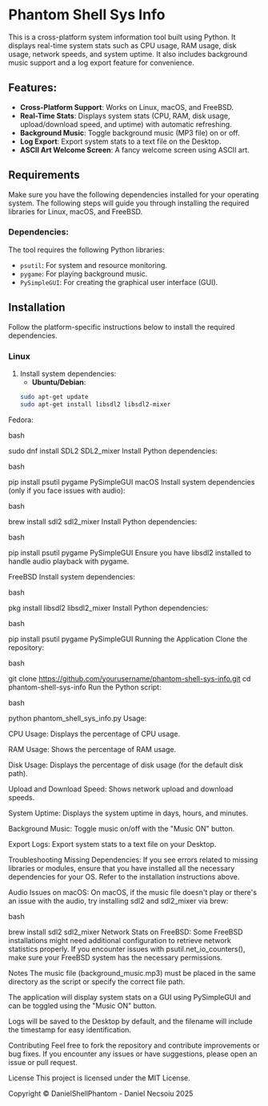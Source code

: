 # Phantom Shell Sys Info

This is a cross-platform system information tool built using Python. It displays real-time system stats such as CPU usage, RAM usage, disk usage, network speeds, and system uptime. It also includes background music support and a log export feature for convenience.

## Features:
- **Cross-Platform Support**: Works on Linux, macOS, and FreeBSD.
- **Real-Time Stats**: Displays system stats (CPU, RAM, disk usage, upload/download speed, and uptime) with automatic refreshing.
- **Background Music**: Toggle background music (MP3 file) on or off.
- **Log Export**: Export system stats to a text file on the Desktop.
- **ASCII Art Welcome Screen**: A fancy welcome screen using ASCII art.

## Requirements
Make sure you have the following dependencies installed for your operating system. The following steps will guide you through installing the required libraries for Linux, macOS, and FreeBSD.

### Dependencies:
The tool requires the following Python libraries:
- `psutil`: For system and resource monitoring.
- `pygame`: For playing background music.
- `PySimpleGUI`: For creating the graphical user interface (GUI).

## Installation
Follow the platform-specific instructions below to install the required dependencies.

### Linux
1. Install system dependencies:
   - **Ubuntu/Debian**:
   ```bash
   sudo apt-get update
   sudo apt-get install libsdl2 libsdl2-mixer
Fedora:

bash

sudo dnf install SDL2 SDL2_mixer
Install Python dependencies:

bash

pip install psutil pygame PySimpleGUI
macOS
Install system dependencies (only if you face issues with audio):

bash

brew install sdl2 sdl2_mixer
Install Python dependencies:

bash

pip install psutil pygame PySimpleGUI
Ensure you have libsdl2 installed to handle audio playback with pygame.

FreeBSD
Install system dependencies:

bash

pkg install libsdl2 libsdl2_mixer
Install Python dependencies:

bash

pip install psutil pygame PySimpleGUI
Running the Application
Clone the repository:

bash

git clone https://github.com/yourusername/phantom-shell-sys-info.git
cd phantom-shell-sys-info
Run the Python script:

bash

python phantom_shell_sys_info.py
Usage:

CPU Usage: Displays the percentage of CPU usage.

RAM Usage: Shows the percentage of RAM usage.

Disk Usage: Displays the percentage of disk usage (for the default disk path).

Upload and Download Speed: Shows network upload and download speeds.

System Uptime: Displays the system uptime in days, hours, and minutes.

Background Music: Toggle music on/off with the "Music ON" button.

Export Logs: Export system stats to a text file on your Desktop.

Troubleshooting
Missing Dependencies: If you see errors related to missing libraries or modules, ensure that you have installed all the necessary dependencies for your OS. Refer to the installation instructions above.

Audio Issues on macOS: On macOS, if the music file doesn't play or there's an issue with the audio, try installing sdl2 and sdl2_mixer via brew:

bash

brew install sdl2 sdl2_mixer
Network Stats on FreeBSD: Some FreeBSD installations might need additional configuration to retrieve network statistics properly. If you encounter issues with psutil.net_io_counters(), make sure your FreeBSD system has the necessary permissions.

Notes
The music file (background_music.mp3) must be placed in the same directory as the script or specify the correct file path.

The application will display system stats on a GUI using PySimpleGUI and can be toggled using the "Music ON" button.

Logs will be saved to the Desktop by default, and the filename will include the timestamp for easy identification.

Contributing
Feel free to fork the repository and contribute improvements or bug fixes. If you encounter any issues or have suggestions, please open an issue or pull request.

License
This project is licensed under the MIT License.

Copyright
© DanielShellPhantom - Daniel Necsoiu 2025
